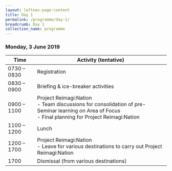 ```yaml
---
layout: leftnav-page-content
title: Day 1
permalink: /programme/day-1/
breadcrumb: Day 1
collection_name: programme
---
```


### **Monday, 3 June 2019**

Time|Activity (tentative)
----|--------------------
0730 – 0830	| Registration 
0830 – 0900	| Briefing & ice-breaker activities
0900 – 1100	| Project Reimagi:Nation <br> -	Team discussions for consolidation of pre-Seminar learning on Area of Focus <br> -	Final planning for Project Reimagi:Nation   
1100 – 1200	| Lunch
1200 – 1700	| Project Reimagi:Nation <br> -	Leave for various destinations to carry out Project Reimagi:Nation   
1700 | Dismissal (from various destinations)

